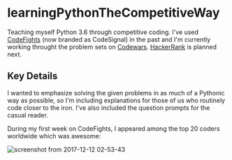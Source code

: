 # learningPythonTheCompetitiveWay

Teaching myself Python 3.6 through competitive coding. I've used <a href="https://codefights.com">CodeFights</a> (now branded as CodeSignal) in the past and I'm currently working throught the problem sets on <a href="https://www.codewars.com">Codewars</a>. <a href="https://www.hackerrank.com">HackerRank</a> is planned next.

## Key Details

I wanted to emphasize solving the given problems in as much of a Pythonic way as possible, so I'm including explanations for those of us who routinely code closer to the iron. I've also included the question prompts for the casual reader.

During my first week on CodeFights, I appeared among the top 20 coders worldwide which was awesome:

![screenshot from 2017-12-12 02-53-43](https://user-images.githubusercontent.com/13093517/34428808-691e83a6-ec1e-11e7-8cad-fdadc5f76a98.png)
